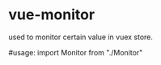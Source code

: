 # vue-monitor

used to monitor certain value in vuex store.

#usage:
import Monitor from "./Monitor"

<Monitor :root="$store.getters" />
